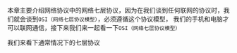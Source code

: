 本章主要介绍网络协议中的网络七层协议，因为在我们谈到任何联网的协议时，我们就会谈到`OSI（网络七层协议模型）`，必须遵循这个协议模型，
我们的手机和电脑才可以联网通信，接下来我们来一起看一下`OSI（网络七层协议模型）`

我们来看下通常情况下的七层协议
